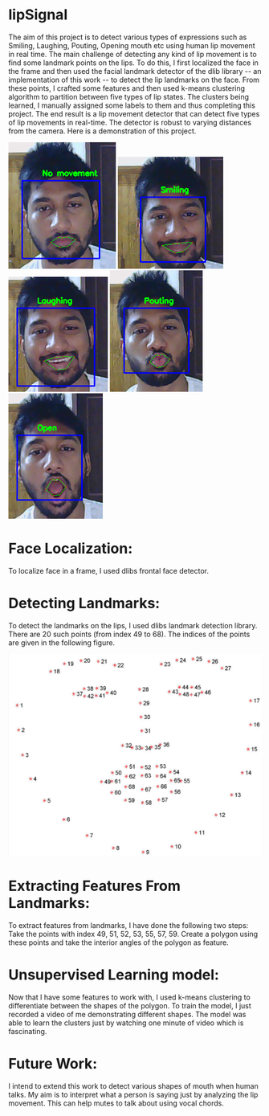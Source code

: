 # lipSignal
The aim of this project is to detect various types of expressions such as Smiling, Laughing, Pouting, Opening mouth etc using human lip movement in real time.
The main challenge of detecting any kind of lip movement is to find some landmark points on the lips. To do this, I first 
localized the face in the frame and then used the facial landmark detector of the dlib library -- an implementation of this 
work -- to detect the lip landmarks on the face. From these points, I crafted some features and then used k-means clustering 
algorithm to partition between five types of lip states. The clusters being learned, I manually assigned some labels to them and thus completing this project. The end result is a lip movement detector that can detect five types of lip movements in real-time.
The detector is robust to varying distances from the camera. Here is a demonstration of this project.

![No Movement](No_movement.png?raw=true "No Movement") 
![Smiling](Smiling.png?raw=true "Smiling")
![Laughing](Lauging.png?raw=true "Laughing")
![Pouting](Pouting.png?raw=true "Pouting")
![Opening](Open.png?raw=true "Opening")

# Face Localization:
To localize face in a frame, I used dlibs frontal face detector.


# Detecting Landmarks:
To detect the landmarks on the lips, I used dlibs landmark detection library. There are 20 such points (from index 49 to 68). The indices of the points are given in the following figure.

![Landmark](Landmarks.png?raw=true "Visualizing each of the 68 facial coordinate points from the iBUG 300-W dataset ")

# Extracting Features From Landmarks:
To extract features from landmarks, I have done the following two steps:
Take the points with index 49,  51, 52, 53, 55, 57, 59.
Create a polygon using these points and take the interior angles of the polygon as feature.

# Unsupervised Learning model:
Now that I have some features to work with, I used k-means clustering to differentiate between the shapes of the polygon. To train the model, I just recorded a video of me demonstrating different shapes. The model was able to learn the clusters just by watching one minute of video which is fascinating.

# Future Work:
I intend to extend this work to detect various shapes of mouth when human talks. My aim is to interpret what a person is saying just by analyzing the lip movement. This can help mutes to talk about using vocal chords.
